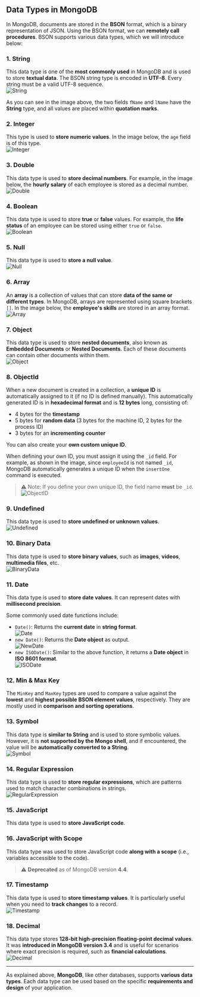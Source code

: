 ## Data Types in MongoDB

In MongoDB, documents are stored in the **BSON** format, which is a binary representation of JSON. Using the BSON format, we can **remotely call procedures**. BSON supports various data types, which we will introduce below:

### 1. String

This data type is one of the **most commonly used** in MongoDB and is used to store **textual data**. The BSON string type is encoded in **UTF-8**. Every string must be a valid UTF-8 sequence.  
![String](https://github.com/data2proc/MongoDB-Tutorials/blob/main/images/string.PNG)  

As you can see in the image above, the two fields `fName` and `lName` have the **String** type, and all values are placed within **quotation marks**.

### 2. Integer

This type is used to **store numeric values**. In the image below, the `age` field is of this type.  
![Integer](https://github.com/data2proc/MongoDB-Tutorials/blob/main/images/Integer.PNG)  

### 3. Double

This data type is used to **store decimal numbers**. For example, in the image below, the **hourly salary** of each employee is stored as a decimal number.  
![Double](https://github.com/data2proc/MongoDB-Tutorials/blob/main/images/Double.PNG)  

### 4. Boolean

This data type is used to store **true** or **false** values. For example, the **life status** of an employee can be stored using either `true` or `false`.  
![Boolean](https://github.com/data2proc/MongoDB-Tutorials/blob/main/images/Boolean.PNG)  

### 5. Null

This data type is used to **store a null value**.  
![Null](https://github.com/data2proc/MongoDB-Tutorials/blob/main/images/null.PNG)  

### 6. Array

An **array** is a collection of values that can store **data of the same or different types**. In MongoDB, arrays are represented using square brackets `[]`. In the image below, the **employee's skills** are stored in an array format.  
![Array](https://github.com/data2proc/MongoDB-Tutorials/blob/main/images/Arrays.PNG)  

### 7. Object

This data type is used to store **nested documents**, also known as **Embedded Documents** or **Nested Documents**. Each of these documents can contain other documents within them.  
![Object](https://github.com/data2proc/MongoDB-Tutorials/blob/main/images/Object.PNG)  

### 8. ObjectId

When a new document is created in a collection, a **unique ID** is automatically assigned to it (if no ID is defined manually). This automatically generated ID is in **hexadecimal format** and is **12 bytes** long, consisting of:

- 4 bytes for the **timestamp**  
- 5 bytes for **random data** (3 bytes for the machine ID, 2 bytes for the process ID)  
- 3 bytes for an **incrementing counter**

You can also create your **own custom unique ID**.

When defining your own ID, you must assign it using the `_id` field. For example, as shown in the image, since `employeeId` is not named `_id`, MongoDB automatically generates a unique ID when the `insertOne` command is executed.

> ⚠️ Note: If you define your own unique ID, the field name **must** be `_id`.  
![ObjectID](https://github.com/data2proc/MongoDB-Tutorials/blob/main/images/Object_Id.PNG)

### 9. Undefined

This data type is used to **store undefined or unknown values**.  
![Undefined](https://github.com/data2proc/MongoDB-Tutorials/blob/main/images/Undefined.PNG)  

### 10. Binary Data

This data type is used to **store binary values**, such as **images**, **videos**, **multimedia files**, etc.  
![BinaryData](https://github.com/data2proc/MongoDB-Tutorials/blob/main/images/Binary%20value.PNG)  

### 11. Date

This data type is used to **store date values**. It can represent dates with **millisecond precision**.

Some commonly used date functions include:

- `Date()`: Returns the **current date** in **string format**.  
  ![Date](https://github.com/data2proc/MongoDB-Tutorials/blob/main/images/Date.PNG)  
- `new Date()`: Returns the **Date object** as output.  
  ![NewDate](https://github.com/data2proc/MongoDB-Tutorials/blob/main/images/newDate.PNG)  
- `new ISODate()`: Similar to the above function, it returns a **Date object** in **ISO 8601 format**.  
  ![ISODate](https://github.com/data2proc/MongoDB-Tutorials/blob/main/images/ISODate.PNG)  

### 12. Min & Max Key

The `MinKey` and `MaxKey` types are used to compare a value against the **lowest** and **highest possible BSON element values**, respectively. They are mostly used in **comparison and sorting operations**.

### 13. Symbol

This data type is **similar to String** and is used to store symbolic values. However, it is **not supported by the Mongo shell**, and if encountered, the value will be **automatically converted to a String**.  
![Symbol](https://github.com/data2proc/MongoDB-Tutorials/blob/main/images/Symbol.PNG)  

### 14. Regular Expression

This data type is used to **store regular expressions**, which are patterns used to match character combinations in strings.  
![RegularExpression](https://github.com/data2proc/MongoDB-Tutorials/blob/main/images/Reg%20Expression.PNG)  

### 15. JavaScript

This data type is used to **store JavaScript code**.

### 16. JavaScript with Scope

This data type was used to store JavaScript code **along with a scope** (i.e., variables accessible to the code).  
> ⚠️ **Deprecated** as of MongoDB version **4.4**.

### 17. Timestamp

This data type is used to **store timestamp values**. It is particularly useful when you need to **track changes** to a record.  
![Timestamp](https://github.com/data2proc/MongoDB-Tutorials/blob/main/images/Timestamp.PNG)  

### 18. Decimal

This data type stores **128-bit high-precision floating-point decimal values**.  
It was **introduced in MongoDB version 3.4** and is useful for scenarios where exact precision is required, such as **financial calculations**.  
![Decimal](https://github.com/data2proc/MongoDB-Tutorials/blob/main/images/Decimal.PNG)  

---

As explained above, **MongoDB**, like other databases, supports **various data types**. Each data type can be used based on the specific **requirements and design** of your application.
